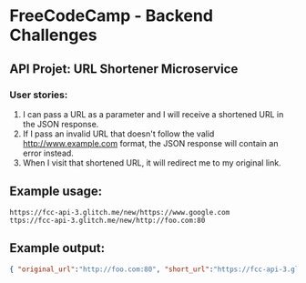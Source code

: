 # FreeCodeCamp - Backend Challenges
## API Projet: URL Shortener Microservice
### User stories:
1. I can pass a URL as a parameter and I will receive a shortened URL in the JSON response.
2. If I pass an invalid URL that doesn't follow the valid http://www.example.com format, the JSON response will contain an error instead.
3. When I visit that shortened URL, it will redirect me to my original link.
## Example usage:
```url
https://fcc-api-3.glitch.me/new/https://www.google.com
ttps://fcc-api-3.glitch.me/new/http://foo.com:80
```
## Example output:
```json
{ "original_url":"http://foo.com:80", "short_url":"https://fcc-api-3.glitch.me/8170" }
```
